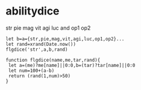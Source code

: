 # abilitydice
str pie mag vit agi luc and op1 op2

```
let b=a={str,pie,mag,vit,agi,luc,op1,op2}...
let rand=xrand(Date.now())
flgdice('str',a,b,rand)

function flgdice(name,me,tar,rand){
 let a=(me)?me[name]||0:0,b=(tar)?tar[name]||0:0
 let num=100+(a-b)
 return (rand(1,num)>50)
}
```
